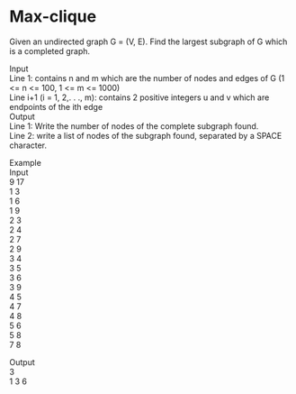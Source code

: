 # Max-clique
Given an undirected graph G = (V, E). Find the largest subgraph of G which is a completed graph. <br />

Input <br />
Line 1: contains n and m which are the number of nodes and edges of G (1 <= n <= 100, 1 <= m <= 1000) <br />
Line i+1 (i = 1, 2,. . ., m): contains 2 positive integers u and v which are endpoints of the ith edge <br />
Output <br />
Line 1: Write the number of nodes of the complete subgraph found. <br />
Line 2: write a list of nodes of the subgraph found, separated by a SPACE character. <br />

Example <br />
Input  <br />
9  17 <br />
1 3 <br />
1 6 <br />
1 9 <br />
2 3 <br />
2 4 <br />
2 7 <br />
2 9 <br />
3 4 <br />
3 5 <br />
3 6 <br />
3 9 <br />
4 5  <br />
4 7 <br />
4 8 <br />
5 6 <br />
5 8 <br />
7 8 <br />


Output <br />
3 <br />
1 3 6 <br />
